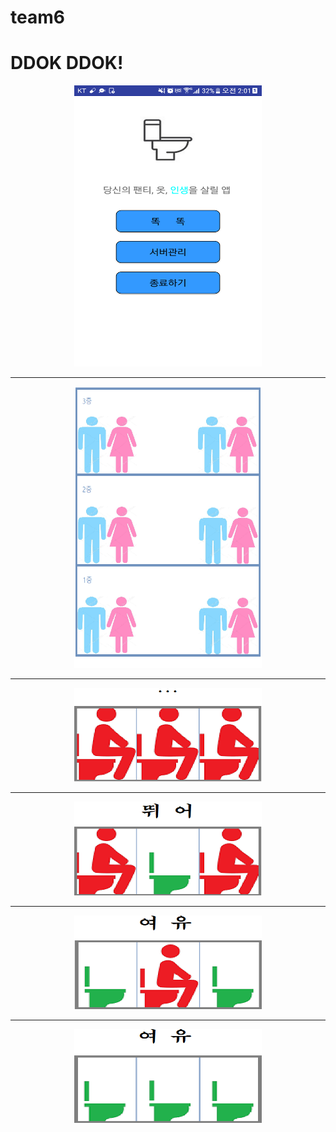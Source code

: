 # team6

# DDOK DDOK!

<p align="center">
  <img width="300" height="450" src="https://github.com/capstone-2018-team6/team6/blob/master/logo.png">
</p>

----------

<p align="center">
  <img width="300" height="450" src="https://github.com/capstone-2018-team6/team6/blob/master/building_.png">
</p>

----------

<p align="center">
  <img width="300" height="150" src="https://github.com/capstone-2018-team6/team6/blob/master/left0.png">
</p>

----------

<p align="center">
  <img width="300" height="150" src="https://github.com/capstone-2018-team6/team6/blob/master/left1.png">
</p>

----------

<p align="center">
  <img width="300" height="150" src="https://github.com/capstone-2018-team6/team6/blob/master/left2.png">
</p>

----------

<p align="center">
  <img width="300" height="150" src="https://github.com/capstone-2018-team6/team6/blob/master/left3.png">
</p>
